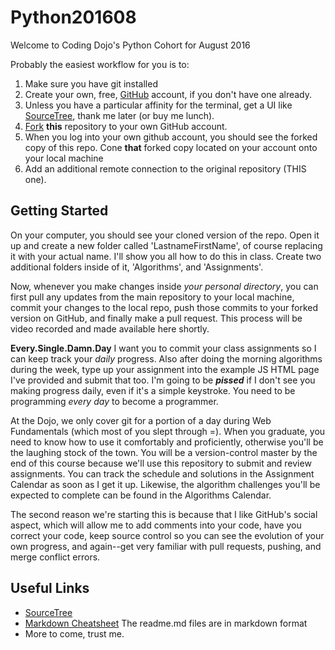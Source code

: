 # Python201608
Welcome to Coding Dojo's Python Cohort for August 2016

Probably the easiest workflow for you is to:
 1. Make sure you have git installed
 2. Create your own, free, [GitHub](https://github.com/) account, if you don't have one already.
 2. Unless you have a particular affinity for the terminal, get a UI like [SourceTree](https://www.sourcetreeapp.com/), thank me later (or buy me lunch).
 3. [Fork](https://guides.github.com/activities/forking/) **this** repository to your own GitHub account.
 4. When you log into your own github account, you should see the forked copy of this repo. Cone **that** forked copy located on your account onto your local machine
 5. Add an additional remote connection to the original repository (THIS one).

## Getting Started

On your computer, you should see your cloned version of the repo. Open it up and create a new folder called 'LastnameFirstName', of course replacing it with your actual name. I'll show you all how to do this in class. Create two additional folders inside of it, 'Algorithms', and 'Assignments'.

Now, whenever you make changes inside _your personal directory_, you can first pull any updates from the main repository to your local machine, commit your changes to the local repo, push those commits to your forked version on GitHub, and finally make a pull request. This process will be video recorded and made available here shortly.


**Every.Single.Damn.Day** I want you to commit your class assignments so I can keep track your _daily_ progress. Also after doing the morning algorithms during the week, type up your assignment into the example JS HTML page I've provided and submit that too. I'm going to be ***pissed*** if I don't see you making progress daily, even if it's a simple keystroke. You need to be programming _every day_ to become a programmer.

At the Dojo, we only cover git for a portion of a day during Web Fundamentals (which most of you slept through =). When you graduate, you need to know how to use it comfortably and proficiently, otherwise you'll be the laughing stock of the town. You will be a version-control master by the end of this course because we'll use this repository to submit and review assignments. You can track the schedule and solutions in the Assignment Calendar as soon as I get it up. Likewise, the algorithm challenges you'll be expected to complete can be found in the Algorithms Calendar.

The second reason we're starting this is because that I like GitHub's social aspect, which will allow me to add comments into your code, have you correct your code, keep source control so you can see the evolution of your own progress, and again--get very familiar with pull requests, pushing, and merge conflict errors.


## Useful Links

 * [SourceTree](https://www.sourcetreeapp.com/)
 * [Markdown Cheatsheet](https://duckduckgo.com/?q=markdown+cheat+sheet&ia=answer) The readme.md files are in markdown format
 * More to come, trust me.